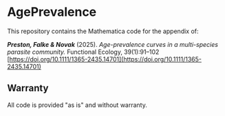 # AgePrevalence

This repository contains the Mathematica code for the appendix of:

_**Preston, Falke & Novak**_ (2025). *Age-prevalence curves in a multi-species parasite community.* Functional Ecology, 39(1):91–102 [https://doi.org/10.1111/1365-2435.14701](https://doi.org/10.1111/1365-2435.14701)


## Warranty
 All code is provided "as is" and without warranty.